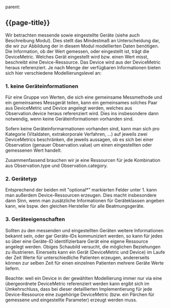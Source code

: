 parent: 

## {{page-title}}

Wir betrachten messende sowie eingestellte Geräte (siehe auch Beschreibung Modul). Dies stellt das Mindestmaß an Unterscheidung dar, die wir zur Abbildung der in diesem Modul modellierten Daten benötigen. Die Information, ob der Wert gemessen, oder eingestellt ist, trägt die DeviceMetric. Welches Gerät eingestellt wird bzw. einen Wert misst, beschreibt eine Device-Ressource. Das Device wird aus der DeviceMetric heraus referenziert. Je nach Menge der verfügbaren Informationen bieten sich hier verschiedene Modellierungslevel an:

### 1. keine Geräteinformationen
Für eine Gruppe von Werten, die sich eine gemeinsame Messmethode und ein gemeinsames Messgerät teilen, kann ein gemeinsames solches Paar aus DeviceMetric und Device angelegt werden, welches aus Observation.device heraus referenziert wird. Dies ins insbesondere dann notwendig, wenn keine Geräteinformationen vorhanden sind.

Sofern keine Geräteinformarmationen vorhanden sind, kann man sich pro Kategorie (Vitaldaten, extrakorporale Verfahren, ...) auf jeweils zwei DeviceMetrics beschränken, die jeweils aussagen, ob es sich bei einer Observation (genauer Observation.value) um einen eingestellten oder gemessenen Wert handelt.

Zusammenfassend brauchen wir je eine Ressourcen für jede Kombination aus Observation.type und Observation.category.

### 2. Gerätetyp
Entsprechend der beiden mit "optional*" markierten Felder unter 1. kann man außerdem Device-Ressourcen erzeugen. Dies macht insbesondere dann Sinn, wenn man zusätzliche Informationen für Geräteklassen angeben kann, wie bspw. den gleichen Hersteller für alle Beatmungsgeräte.

### 3. Geräteeigenschaften
Sollten zu den messenden und eingestellten Geräten weitere Informationen bekannt sein, oder gar Geräte-IDs kommuniziert werden, so kann für jedes so über eine Geräte-ID identifizierbare Gerät eine eigene Ressource angelegt werden. Obiges Schaubild versucht, die möglichen Beziehungen zu illustrieren. Einerseits kann ein Gerät (DeviceMetric und Device) im Laufe der Zeit Werte für unterschiedliche Patienten erzeugen, andererseits können zur selben Zeit für einen einzelnen Patienten mehrere Geräte Werte liefern.

Beachte: weil ein Device in der gewählten Modellierung immer nur via eine übergeordnete DeviceMetric referenziert werden kann ergibt sich im Umkehrschluss, dass bei dieser detaillierten Implementierung für jede Device-Ressource eine zugehörige DeviceMetric (bzw. ein Pärchen für gemessene und eingestellte Parameter) erzeugt werden muss.